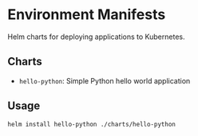 # Environment Manifests

Helm charts for deploying applications to Kubernetes.

## Charts

- `hello-python`: Simple Python hello world application

## Usage
```bash
helm install hello-python ./charts/hello-python
```

